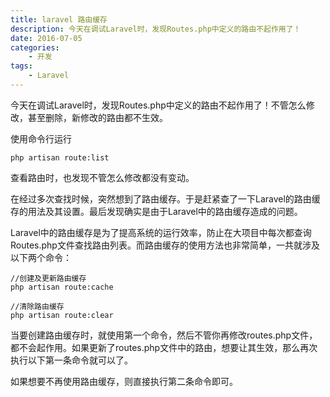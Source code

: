```yaml
---
title: laravel 路由缓存
description: 今天在调试Laravel时，发现Routes.php中定义的路由不起作用了！
date: 2016-07-05
categories:
    - 开发
tags:
    - Laravel
---
```



今天在调试Laravel时，发现Routes.php中定义的路由不起作用了！不管怎么修改，甚至删除，新修改的路由都不生效。

<!--more-->

使用命令行运行
```
php artisan route:list
```
查看路由时，也发现不管怎么修改都没有变动。

在经过多次查找时候，突然想到了路由缓存。于是赶紧查了一下Laravel的路由缓存的用法及其设置。最后发现确实是由于Laravel中的路由缓存造成的问题。

Laravel中的路由缓存是为了提高系统的运行效率，防止在大项目中每次都查询Routes.php文件查找路由列表。而路由缓存的使用方法也非常简单，一共就涉及以下两个命令：

```
//创建及更新路由缓存
php artisan route:cache

//清除路由缓存
php artisan route:clear
```

当要创建路由缓存时，就使用第一个命令，然后不管你再修改routes.php文件，都不会起作用。如果更新了routes.php文件中的路由，想要让其生效，那么再次执行以下第一条命令就可以了。

如果想要不再使用路由缓存，则直接执行第二条命令即可。